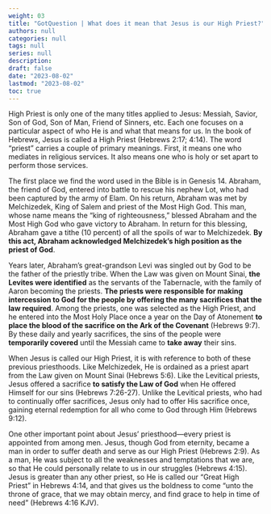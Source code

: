 ```yaml
---
weight: 03
title: "GotQuestion | What does it mean that Jesus is our High Priest?"
authors: null
categories: null
tags: null
series: null
description: 
draft: false
date: "2023-08-02"
lastmod: "2023-08-02"
toc: true
---
```


<!--more-->

High Priest is only one of the many titles applied to Jesus: Messiah, Savior, Son of God, Son of Man, Friend of Sinners, etc. Each one focuses on a particular aspect of who He is and what that means for us. In the book of Hebrews, Jesus is called a High Priest (Hebrews 2:17; 4:14). The word “priest” carries a couple of primary meanings. First, it means one who mediates in religious services. It also means one who is holy or set apart to perform those services.

The first place we find the word used in the Bible is in Genesis 14. Abraham, the friend of God, entered into battle to rescue his nephew Lot, who had been captured by the army of Elam. On his return, Abraham was met by Melchizedek, King of Salem and priest of the Most High God. This man, whose name means the “king of righteousness,” blessed Abraham and the Most High God who gave victory to Abraham. In return for this blessing, Abraham gave a tithe (10 percent) of all the spoils of war to Melchizedek. <b>By this act, Abraham acknowledged Melchizedek’s high position as the priest of God</b>.

Years later, Abraham’s great-grandson Levi was singled out by God to be the father of the priestly tribe. When the Law was given on Mount Sinai, <b>the Levites were identified</b> as the servants of the Tabernacle, with the family of Aaron becoming the priests. <b>The priests were responsible for making intercession to God for the people by offering the many sacrifices that the law required</b>. Among the priests, one was selected as the High Priest, and he entered into the Most Holy Place once a year on the Day of Atonement <b>to place the blood of the sacrifice on the Ark of the Covenant</b> (Hebrews 9:7). By these daily and yearly sacrifices, the sins of the people were <b>temporarily covered</b> until the Messiah came to <b>take away</b> their sins.

When Jesus is called our High Priest, it is with reference to both of these previous priesthoods. Like Melchizedek, He is ordained as a priest apart from the Law given on Mount Sinai (Hebrews 5:6). Like the Levitical priests, Jesus offered a sacrifice <b>to satisfy the Law of God</b> when He offered Himself for our sins (Hebrews 7:26-27). Unlike the Levitical priests, who had to continually offer sacrifices, Jesus only had to offer His sacrifice once, gaining eternal redemption for all who come to God through Him (Hebrews 9:12).

One other important point about Jesus’ priesthood—every priest is appointed from among men. Jesus, though God from eternity, became a man in order to suffer death and serve as our High Priest (Hebrews 2:9). As a man, He was subject to all the weaknesses and temptations that we are, so that He could personally relate to us in our struggles (Hebrews 4:15). Jesus is greater than any other priest, so He is called our “Great High Priest” in Hebrews 4:14, and that gives us the boldness to come “unto the throne of grace, that we may obtain mercy, and find grace to help in time of need” (Hebrews 4:16 KJV).